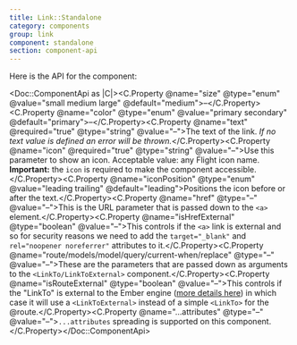 ```yaml
---
title: Link::Standalone
category: components
group: link
component: standalone
section: component-api
---
```


Here is the API for the component:

<Doc::ComponentApi as |C|><C.Property @name="size" @type="enum" @value="small medium large" @default="medium">–</C.Property><C.Property @name="color" @type="enum" @value="primary secondary" @default="primary">–</C.Property><C.Property @name="text" @required="true" @type="string" @value="–">The text of the link. _If no text value is defined an error will be thrown._</C.Property><C.Property @name="icon" @required="true" @type="string" @value="–">Use this parameter to show an icon. Acceptable value: any Flight icon name. **Important:** the `icon` is required to make the component accessible.</C.Property><C.Property @name="iconPosition" @type="enum" @value="leading trailing" @default="leading">Positions the icon before or after the text.</C.Property><C.Property @name="href" @type="–" @value="–">This is the URL parameter that is passed down to the `<a>` element.</C.Property><C.Property @name="isHrefExternal" @type="boolean" @value="–">This controls if the `<a>` link is external and so for security reasons we need to add the `target="_blank"` and `rel="noopener noreferrer"` attributes to it.</C.Property><C.Property @name="route/models/model/query/current-when/replace" @type="–" @value="–">These are the parameters that are passed down as arguments to the `<LinkTo/LinkToExternal>` component.</C.Property><C.Property @name="isRouteExternal" @type="boolean" @value="–">This controls if the "LinkTo" is external to the Ember engine ([more details here](https://ember-engines.com/docs/link-to-external)) in which case it will use a `<LinkToExternal>` instead of a simple `<LinkTo>` for the @route.</C.Property><C.Property @name="...attributes" @type="–" @value="–">`...attributes` spreading is supported on this component.</C.Property></Doc::ComponentApi>
